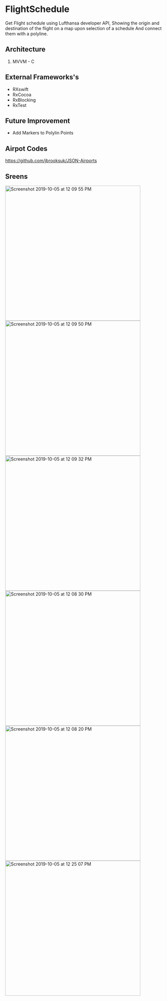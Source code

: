 # FlightSchedule
Get Flight schedule using Lufthansa developer API,
Showing the origin and destination of the flight on a map upon selection of a schedule
And connect them with a polyline.

## Architecture 
1. MVVM - C

## External Frameworks's
* RXswift
* RxCocoa
* RxBlocking
* RxTest 

## Future Improvement
* Add Markers to Polylin Points

## Airpot Codes
https://github.com/jbrooksuk/JSON-Airports

## Sreens

<img width="432" alt="Screenshot 2019-10-05 at 12 09 55 PM" src="https://user-images.githubusercontent.com/2845362/66254799-0e5cf200-e76b-11e9-8311-4590d18cd677.png">
<img width="432" alt="Screenshot 2019-10-05 at 12 09 50 PM" src="https://user-images.githubusercontent.com/2845362/66254800-0e5cf200-e76b-11e9-9c3d-43f648f62602.png">
<img width="432" alt="Screenshot 2019-10-05 at 12 09 32 PM" src="https://user-images.githubusercontent.com/2845362/66254801-0ef58880-e76b-11e9-939f-b4c02e41c4c9.png">
<img width="432" alt="Screenshot 2019-10-05 at 12 08 30 PM" src="https://user-images.githubusercontent.com/2845362/66254802-0ef58880-e76b-11e9-9e41-3c254dff3af0.png">
<img width="432" alt="Screenshot 2019-10-05 at 12 08 20 PM" src="https://user-images.githubusercontent.com/2845362/66254803-0ef58880-e76b-11e9-905d-f50071ecd88e.png">
<img width="432" alt="Screenshot 2019-10-05 at 12 25 07 PM" src="https://user-images.githubusercontent.com/2845362/66254817-32203800-e76b-11e9-8449-f6f929f38471.png">
